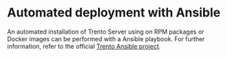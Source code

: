 # Automated deployment with Ansible

An automated installation of Trento Server using on RPM packages or Docker images can be performed with a Ansible playbook. For further information, refer to the official [Trento Ansible project](https://github.com/trento-project/ansible).
